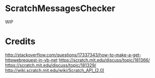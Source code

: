 # ScratchMessagesChecker
WIP
# Credits
http://stackoverflow.com/questions/17337343/how-to-make-a-get-httpwebrequest-in-vb-net
https://scratch.mit.edu/discuss/topic/181366/  
https://scratch.mit.edu/discuss/topic/181329/  
http://wiki.scratch.mit.edu/wiki/Scratch_API_(2.0)  

